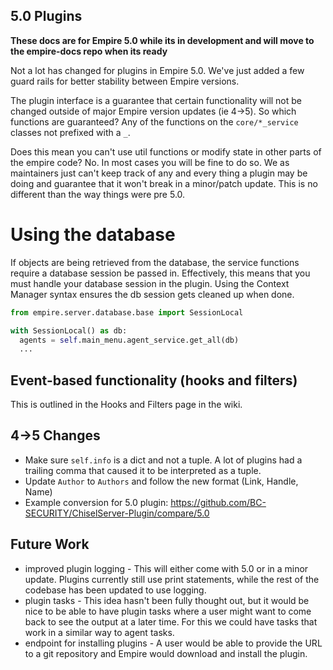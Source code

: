 5.0 Plugins
----

**These docs are for Empire 5.0 while its in development and will move to the empire-docs repo when its ready**

Not a lot has changed for plugins in Empire 5.0. We've just added a few guard rails for better
stability between Empire versions.

The plugin interface is a guarantee that certain functionality will not be changed outside of major
Empire version updates (ie 4->5). So which functions are guaranteed? Any of the functions on the
`core/*_service` classes not prefixed with a `_`.

Does this mean you can't use util functions or modify state in other parts of the empire code?
No. In most cases you will be fine to do so. We as maintainers just can't keep track of any and
every thing a plugin may be doing and guarantee that it won't break in a minor/patch update.
This is no different than the way things were pre 5.0.

# Using the database
If objects are being retrieved from the database, the service functions require a database session be passed in.
Effectively, this means that you must handle your database session in the plugin. Using the Context Manager syntax
ensures the db session gets cleaned up when done.
```python
from empire.server.database.base import SessionLocal

with SessionLocal() as db:
  agents = self.main_menu.agent_service.get_all(db)
  ...
```

## Event-based functionality (hooks and filters)
This is outlined in the Hooks and Filters page in the wiki.

## 4->5 Changes
* Make sure `self.info` is a dict and not a tuple. A lot of plugins had a trailing comma that caused it to be interpreted as a tuple.
* Update `Author` to `Authors` and follow the new format (Link, Handle, Name)
* Example conversion for 5.0 plugin: https://github.com/BC-SECURITY/ChiselServer-Plugin/compare/5.0

## Future Work
* improved plugin logging -
  This will either come with 5.0 or in a minor update. Plugins currently still use print statements, while
  the rest of the codebase has been updated to use logging.
* plugin tasks -
  This idea hasn't been fully thought out, but it would be nice to be able to have plugin tasks
  where a user might want to come back to see the output at a later time. For this we could have
  tasks that work in a similar way to agent tasks.
* endpoint for installing plugins -
  A user would be able to provide the URL to a git repository and Empire would download and install the plugin.
